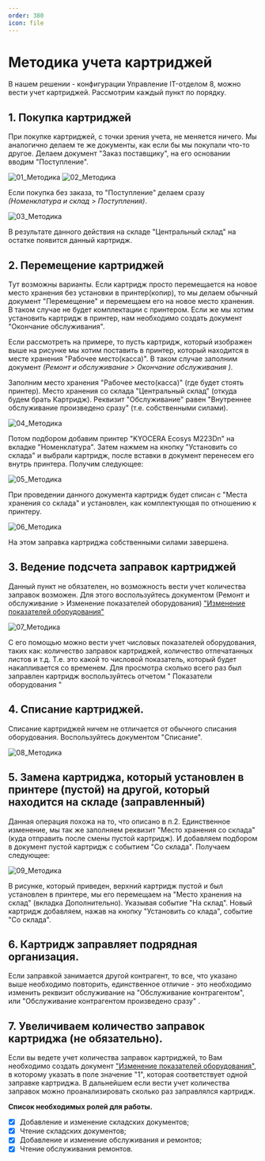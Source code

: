 ```yaml
---
order: 380
icon: file
---
```


# Методика учета картриджей

В нашем решении - конфигурации Управление IT-отделом 8, можно вести учет картриджей. Рассмотрим каждый пункт по порядку.

## 1. Покупка картриджей

При покупке картриджей, с точки зрения учета, не меняется ничего. Мы аналогично делаем те же документы, как если бы мы покупали что-то другое. Делаем документ "Заказ поставщику", на его основании вводим "Поступление". 

![01_Методика](static/01_Методика.png)
![02_Методика](static/02_Методика.png)

Если покупка без заказа, то "Поступление" делаем сразу *(Номенклатура и склад > Поступления)*.

![03_Методика](static/03_Методика.png)

В результате данного действия на складе "Центральный склад" на остатке появится данный картридж.

## 2. Перемещение картриджей

Тут возможны варианты. Если картридж просто перемещается на новое место хранения без установки в принтер(копир), то мы делаем обычный документ "Перемещение" и перемещаем его на новое место хранения. В таком случае не будет комплектации с принтером. Если же мы хотим установить картридж в принтер, нам необходимо создать документ "Окончание обслуживания".

Если рассмотреть на примере, то пусть картридж, который изображен выше на рисунке мы хотим поставить в принтер, который находится в месте хранения "Рабочее место(касса)". В таком случае заполним документ *(Ремонт и обслуживание > Окончание обслуживания )*.

Заполним место хранения "Рабочее место(касса)" (где будет стоять принтер). Место хранения со склада "Центральный склад" (откуда будем брать Картридж). Реквизит "Обслуживание" равен "Внутреннее обслуживание произведено сразу" (т.е. собственными силами).

![04_Методика](static/04_Методика.png)

Потом подбором добавим принтер "KYOCERA Ecosys M223Dn" на вкладке "Номенклатура". Затем нажмем на кнопку "Установить со склада" и выбрали картридж, после вставки в документ перенесем его внутрь принтера. Получим следующее:

![05_Методика](static/05_Методика.png)

При проведении данного документа картридж будет списан с "Места хранения со склада" и установлен, как комплектующая по отношению к принтеру.

![06_Методика](static/06_Методика.png)

На этом заправка картриджа собственными силами завершена.

## 3. Ведение подсчета заправок картриджей

Данный пункт не обязателен, но возможность вести учет количества заправок возможен. Для этого воспользуйтесь документом (Ремонт и обслуживание > Изменение показателей оборудования)   ["Изменение показателей оборудования"](https://softonit.ru/FAQ/courses/?COURSE_ID=1&LESSON_ID=77)

![07_Методика](static/07_Методика.png)

С его помощью можно вести учет числовых показателей оборудования, таких как: количество заправок картриджей, количество отпечатанных листов и т.д. Т.е. это какой то числовой показатель, который будет накапливается со временем. Для просмотра сколько всего раз был заправлен картридж воспользуйтесь отчетом " Показатели оборудования "

## 4. Списание картриджей.

Списание картриджей ничем не отличается от обычного списания оборудования. Воспользуйтесь документом "Списание".

![08_Методика](static/08_Методика.png)

## 5. Замена картриджа, который установлен в принтере (пустой) на другой, который находится на складе (заправленный)

Данная операция похожа на то, что описано в п.2. Единственное изменение, мы так же заполняем реквизит "Место хранения со склада" (куда отправить после смены пустой картридж). И добавляем подбором в документ пустой картридж с событием "Со склада". Получаем следующее:

![09_Методика](static/09_Методика.png)

В рисунке, который приведен, верхний картридж пустой и был установлен в принтере, мы его перемещаем на "Место хранения на склад" (вкладка Дополнительно). Указывая событие "На склад". Новый картридж добавляем, нажав на кнопку "Установить со клада", событие "Со склада".

## 6. Картридж заправляет подрядная организация.

Если заправкой занимается другой контрагент, то все, что указано выше необходимо повторить, единственное отличие - это необходимо изменить реквизит обслуживание на "Обслуживание контрагентом", или "Обслуживание контрагентом произведено сразу" .

## 7. Увеличиваем количество заправок картриджа (не обязательно).

Если вы ведете учет количества заправок картриджей, то Вам необходимо создать документ ["Изменение показателей оборудования"](https://softonit.ru/FAQ/courses/?COURSE_ID=1&LESSON_ID=77), в которому указать в поле значение "1", которая соответствует одной заправке картриджа. В дальнейшем если вести учет количества заправок можно проанализировать сколько раз заправлялся картридж.


**Список необходимых ролей для работы.**
* [x] Добавление и изменение складских документов;
* [x] Чтение складских документов;
* [x] Добавление и изменение обслуживания и ремонтов;
* [x] Чтение обслуживания ремонтов.